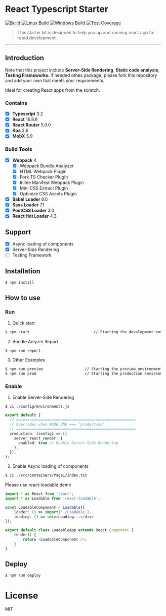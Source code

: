 React Typescript Starter
=========================
[![Build][travis-image]][travis-url]
[![Linux Build][travis-linux-image]][travis-linux-url]
[![Windows Build][travis-windows-image]][travis-windows-url]
[![Test Coverage][coveralls-image]][coveralls-url]

> This starter kit is designed  to help you up and running react app for rapid development

---

## Introduction

Note that this project  include **Server-Side Rendering**, **Static code analysis**, **Testing Frameworks**.
If needed othes package, please fork this repository and add your own that meets your requirements.

Ideal for creating React apps from the scratch.

### Contains

- [x] **Typescript** 3.2
- [x] **React** 16.8.6
- [x] **React Router** 5.0.0
- [x] **Koa** 2.6
- [x] **MobX** 5.9

### Build Tools

- [x] **Webpack** 4
  - [x] Webpack Bundle Analyzer
  - [x]  HTML Webpack Plugin
  - [x] Fork TS Checker Plugin
  - [x] Inline Manifest Webpack Plugin
  - [x] Mini CSS Extract Plugin
  - [x] Optimize CSS Assets Plugin
- [x] **Babel Loader** 8.0
- [x] **Sass Loader** 7.1
- [x] **PostCSS Loader** 3.0
- [x] **React Hot Loader** 4.3

## Support

- [x] Async loading of components
- [x] Server-Side Rendering
- [ ] Testing Framework

## Installation

````bash
$ npm install
````

## How to use

### Run 

1. Quick start

````bash
$ npm start 							// Starting the development environment 
````

2. Bundle Anlyzer Report

```bash
$ npm run report
```

3. Other Examples

```bash
$ npm run preview 		            // Starting the preview environment 
$ npm run prod  					// Starting the production environment 
```

### Enable 

1. Enable Server-Side Rendering

```bash
$ vi ./config/environments.js
```

```typescript
export default {
  // ======================================================
  // Overrides when NODE_ENV === 'production'
  // ======================================================
  production: (config) => ({
    server_react_render: {
      enabled: true // Enable Server-Side Rendering
    },
  }),
};

```

2. Enable Async loading of components

```bash
$ vi ./src/containers/Page1/index.tsx
```

Please use react-loadable demo

```typescript jsx
import * as React from 'react';
import * as Loadable from 'react-loadable';

const LoadableComponent = Loadable({
    loader: () => import('./Loadable'),
    loading: () => <div>Loading...</div>
});

export default class LoadableApp extends React.Component {
    render() {
        return <LoadableComponent />;
    }
}
```

## Deploy

```bash
$ npm run deploy
```

# License

MIT

[travis-image]: https://travis-ci.org/stultuss/react-typescript-starter.svg?branch=master
[travis-url]: https://travis-ci.org/stultuss/react-typescript-starter
[travis-linux-image]: https://img.shields.io/travis/stultuss/react-typescript-starter/master.svg?label=linux
[travis-linux-url]: https://travis-ci.org/stultuss/react-typescript-starter
[travis-windows-image]: https://img.shields.io/travis/stultuss/react-typescript-starter/master.svg?label=windows
[travis-windows-url]: https://travis-ci.org/stultuss/react-typescript-starter
[coveralls-image]: https://img.shields.io/coveralls/stultuss/react-typescript-starter/master.svg
[coveralls-url]: https://coveralls.io/r/stultuss/react-typescript-starter?branch=master
